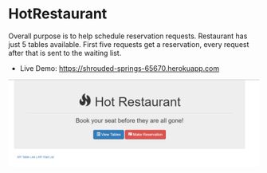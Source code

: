 # HotRestaurant

Overall purpose is to help schedule reservation requests. Restaurant has just 5 tables available. First five requests get a reservation, every request after that is sent to the waiting list.

* Live Demo: https://shrouded-springs-65670.herokuapp.com

![Hot Restaurant Image](Images/HotRestaurant.png)

